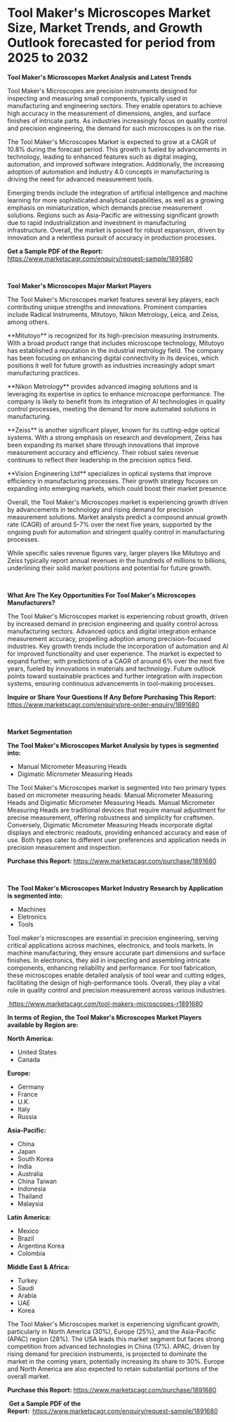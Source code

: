 <p><h1>Tool Maker's Microscopes Market Size, Market Trends, and Growth Outlook forecasted for period from 2025 to 2032</h1></p><p><strong>Tool Maker's Microscopes Market Analysis and Latest Trends</strong></p>
<p><p>Tool Maker's Microscopes are precision instruments designed for inspecting and measuring small components, typically used in manufacturing and engineering sectors. They enable operators to achieve high accuracy in the measurement of dimensions, angles, and surface finishes of intricate parts. As industries increasingly focus on quality control and precision engineering, the demand for such microscopes is on the rise.</p><p>The Tool Maker's Microscopes Market is expected to grow at a CAGR of 10.8% during the forecast period. This growth is fueled by advancements in technology, leading to enhanced features such as digital imaging, automation, and improved software integration. Additionally, the increasing adoption of automation and Industry 4.0 concepts in manufacturing is driving the need for advanced measurement tools.</p><p>Emerging trends include the integration of artificial intelligence and machine learning for more sophisticated analytical capabilities, as well as a growing emphasis on miniaturization, which demands precise measurement solutions. Regions such as Asia-Pacific are witnessing significant growth due to rapid industrialization and investment in manufacturing infrastructure. Overall, the market is poised for robust expansion, driven by innovation and a relentless pursuit of accuracy in production processes.</p></p>
<p><strong>Get a Sample PDF of the Report:&nbsp;</strong> <a href="https://www.marketscagr.com/enquiry/request-sample/1891680?utm_campaign=1944&utm_medium=2&utm_source=Github&utm_content=ia&utm_term=12042025&utm_id=tool-makers-microscopes">https://www.marketscagr.com/enquiry/request-sample/1891680</a></p>
<p>&nbsp;</p>
<p><strong>Tool Maker's Microscopes Major Market Players</strong></p>
<p><p>The Tool Maker's Microscopes market features several key players, each contributing unique strengths and innovations. Prominent companies include Radical Instruments, Mitutoyo, Nikon Metrology, Leica, and Zeiss, among others.</p><p>**Mitutoyo** is recognized for its high-precision measuring instruments. With a broad product range that includes microscope technology, Mitutoyo has established a reputation in the industrial metrology field. The company has been focusing on enhancing digital connectivity in its devices, which positions it well for future growth as industries increasingly adopt smart manufacturing practices.</p><p>**Nikon Metrology** provides advanced imaging solutions and is leveraging its expertise in optics to enhance microscope performance. The company is likely to benefit from its integration of AI technologies in quality control processes, meeting the demand for more automated solutions in manufacturing.</p><p>**Zeiss** is another significant player, known for its cutting-edge optical systems. With a strong emphasis on research and development, Zeiss has been expanding its market share through innovations that improve measurement accuracy and efficiency. Their robust sales revenue continues to reflect their leadership in the precision optics field.</p><p>**Vision Engineering Ltd** specializes in optical systems that improve efficiency in manufacturing processes. Their growth strategy focuses on expanding into emerging markets, which could boost their market presence.</p><p>Overall, the Tool Maker's Microscopes market is experiencing growth driven by advancements in technology and rising demand for precision measurement solutions. Market analysts predict a compound annual growth rate (CAGR) of around 5-7% over the next five years, supported by the ongoing push for automation and stringent quality control in manufacturing processes.</p><p>While specific sales revenue figures vary, larger players like Mitutoyo and Zeiss typically report annual revenues in the hundreds of millions to billions, underlining their solid market positions and potential for future growth.</p></p>
<p>&nbsp;</p>
<p><strong>What Are The Key Opportunities For Tool Maker's Microscopes Manufacturers?</strong></p>
<p><p>The Tool Maker's Microscopes market is experiencing robust growth, driven by increased demand in precision engineering and quality control across manufacturing sectors. Advanced optics and digital integration enhance measurement accuracy, propelling adoption among precision-focused industries. Key growth trends include the incorporation of automation and AI for improved functionality and user experience. The market is expected to expand further, with predictions of a CAGR of around 6% over the next five years, fueled by innovations in materials and technology. Future outlook points toward sustainable practices and further integration with inspection systems, ensuring continuous advancements in tool-making processes.</p></p>
<p><strong>Inquire or Share Your Questions If Any Before Purchasing This Report:</strong> <a href="https://www.marketscagr.com/enquiry/pre-order-enquiry/1891680?utm_campaign=1944&utm_medium=2&utm_source=Github&utm_content=ia&utm_term=12042025&utm_id=tool-makers-microscopes">https://www.marketscagr.com/enquiry/pre-order-enquiry/1891680</a></p>
<p>&nbsp;</p>
<p><strong>Market Segmentation</strong></p>
<p><strong>The Tool Maker's Microscopes Market Analysis by types is segmented into:</strong></p>
<p><ul><li>Manual Micrometer Measuring Heads</li><li>Digimatic Micrometer Measuring Heads</li></ul></p>
<p><p>The Tool Maker's Microscopes market is segmented into two primary types based on micrometer measuring heads: Manual Micrometer Measuring Heads and Digimatic Micrometer Measuring Heads. Manual Micrometer Measuring Heads are traditional devices that require manual adjustment for precise measurement, offering robustness and simplicity for craftsmen. Conversely, Digimatic Micrometer Measuring Heads incorporate digital displays and electronic readouts, providing enhanced accuracy and ease of use. Both types cater to different user preferences and application needs in precision measurement and inspection.</p></p>
<p><strong>Purchase this Report:&nbsp;</strong><a href="https://www.marketscagr.com/purchase/1891680?utm_campaign=1944&utm_medium=2&utm_source=Github&utm_content=ia&utm_term=12042025&utm_id=tool-makers-microscopes">https://www.marketscagr.com/purchase/1891680</a></p>
<p>&nbsp;</p>
<p><strong>The Tool Maker's Microscopes Market Industry Research by Application is segmented into:</strong></p>
<p><ul><li>Machines</li><li>Eletronics</li><li>Tools</li></ul></p>
<p><p>Tool maker's microscopes are essential in precision engineering, serving critical applications across machines, electronics, and tools markets. In machine manufacturing, they ensure accurate part dimensions and surface finishes. In electronics, they aid in inspecting and assembling intricate components, enhancing reliability and performance. For tool fabrication, these microscopes enable detailed analysis of tool wear and cutting edges, facilitating the design of high-performance tools. Overall, they play a vital role in quality control and precision measurement across various industries.</p></p>
<p><a href="https://www.marketscagr.com/tool-makers-microscopes-r1891680?utm_campaign=1944&utm_medium=2&utm_source=Github&utm_content=ia&utm_term=12042025&utm_id=tool-makers-microscopes">&nbsp;https://www.marketscagr.com/tool-makers-microscopes-r1891680</a></p>
<p><strong>In terms of Region, the Tool Maker's Microscopes Market Players available by Region are:</strong></p>
<p>
    <p> <strong> North America: </strong>
        <ul>
            <li>United States</li>
            <li>Canada</li>
        </ul>
        </p> 
    <p> <strong> Europe: </strong>
        <ul>
            <li>Germany</li>
            <li>France</li>
            <li>U.K.</li>
            <li>Italy</li>
            <li>Russia</li>
        </ul>
        </p> 
    <p> <strong> Asia-Pacific: </strong>
        <ul>
            <li>China</li>
            <li>Japan</li>
            <li>South Korea</li>
            <li>India</li>
            <li>Australia</li>
            <li>China Taiwan</li>
            <li>Indonesia</li>
            <li>Thailand</li>
            <li>Malaysia</li>
        </ul>
        </p> 
    <p> <strong> Latin America: </strong>
        <ul>
            <li>Mexico</li>
            <li>Brazil</li>
            <li>Argentina Korea</li>
            <li>Colombia</li>
        </ul>
        </p> 
    <p> <strong> Middle East & Africa: </strong>
        <ul>
            <li>Turkey</li>
            <li>Saudi</li>
            <li>Arabia</li>
            <li>UAE</li>
            <li>Korea</li>
        </ul>
    </p>
    </p>
<p><p>The Tool Maker's Microscopes market is experiencing significant growth, particularly in North America (30%), Europe (25%), and the Asia-Pacific (APAC) region (28%). The USA leads this market segment but faces strong competition from advanced technologies in China (17%). APAC, driven by rising demand for precision instruments, is projected to dominate the market in the coming years, potentially increasing its share to 30%. Europe and North America are also expected to retain substantial portions of the overall market.</p></p>
<p><strong>Purchase this Report: </strong><a href="https://www.marketscagr.com/purchase/1891680?utm_campaign=1944&utm_medium=2&utm_source=Github&utm_content=ia&utm_term=12042025&utm_id=tool-makers-microscopes">https://www.marketscagr.com/purchase/1891680</a></p>
<p>&nbsp;<strong>Get a Sample PDF of the Report:&nbsp;&nbsp;</strong><a href="https://www.marketscagr.com/enquiry/request-sample/1891680?utm_campaign=1944&utm_medium=2&utm_source=Github&utm_content=ia&utm_term=12042025&utm_id=tool-makers-microscopes">https://www.marketscagr.com/enquiry/request-sample/1891680</a></p>
<p><strong></strong></p>
<p><p></p><p></p><p></p></p>
